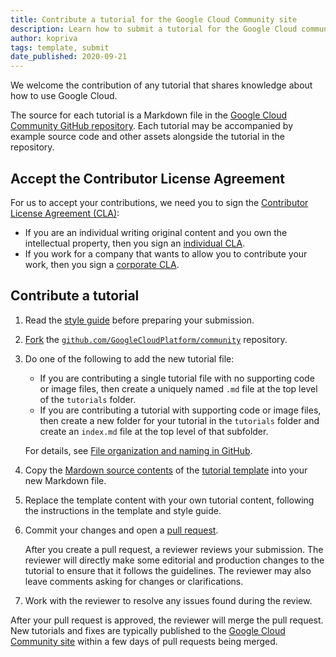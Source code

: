 ```yaml
---
title: Contribute a tutorial for the Google Cloud Community site
description: Learn how to submit a tutorial for the Google Cloud community site.
author: kopriva
tags: template, submit
date_published: 2020-09-21
---
```


We welcome the contribution of any tutorial that shares knowledge about how to use Google Cloud.

The source for each tutorial is a Markdown file in the [Google Cloud Community GitHub repository](https://github.com/GoogleCloudPlatform/community).
Each tutorial may be accompanied by example source code and other assets alongside the tutorial in the repository.

## Accept the Contributor License Agreement

For us to accept your contributions, we need you to sign the [Contributor License Agreement (CLA)](https://cla.developers.google.com/about):

  * If you are an individual writing original content and you own the intellectual property, then you sign an
    [individual CLA](https://developers.google.com/open-source/cla/individual).
  * If you work for a company that wants to allow you to contribute your work,
    then you sign a [corporate CLA](https://developers.google.com/open-source/cla/corporate).

## Contribute a tutorial

1.  Read the [style guide](https://cloud.google.com/community/tutorials/styleguide) before preparing your submission.

1.  [Fork](https://docs.github.com/en/free-pro-team@latest/github/getting-started-with-github/fork-a-repo) the
    [`github.com/GoogleCloudPlatform/community`](https://github.com/GoogleCloudPlatform/community) repository.

1.  Do one of the following to add the new tutorial file:
    
    * If you are contributing a single tutorial file with no supporting code or image files, then create a uniquely named `.md` file at the top level of the
      `tutorials` folder.
    * If you are contributing a tutorial with supporting code or image files, then create a new folder for your tutorial in the `tutorials` folder and create an
      `index.md` file at the top level of that subfolder.
      
    For details, see [File organization and naming in GitHub](https://cloud.google.com/community/tutorials/styleguide#file_organization_in_github).
    
1.  Copy the [Mardown source contents](https://raw.githubusercontent.com/GoogleCloudPlatform/community/master/tutorials/tutorial-template/index.md) of the
    [tutorial template](https://github.com/GoogleCloudPlatform/community/blob/master/tutorials/tutorial-template/index.md)
    into your new Markdown file.
    
1.  Replace the template content with your own tutorial content, following the instructions in the template and style guide.
        
1.  Commit your changes and open a [pull request](https://help.github.com/articles/using-pull-requests/).

    After you create a pull request, a reviewer reviews your submission. The reviewer will directly make some editorial and production changes to the tutorial
    to ensure that it follows the guidelines. The reviewer may also leave comments asking for changes or clarifications. 
    
1.  Work with the reviewer to resolve any issues found during the review.

After your pull request is approved, the reviewer will merge the pull request. New tutorials and fixes are typically published to the
[Google Cloud Community site](https://cloud.google.com/community/tutorials) within a few days of pull requests being merged.
